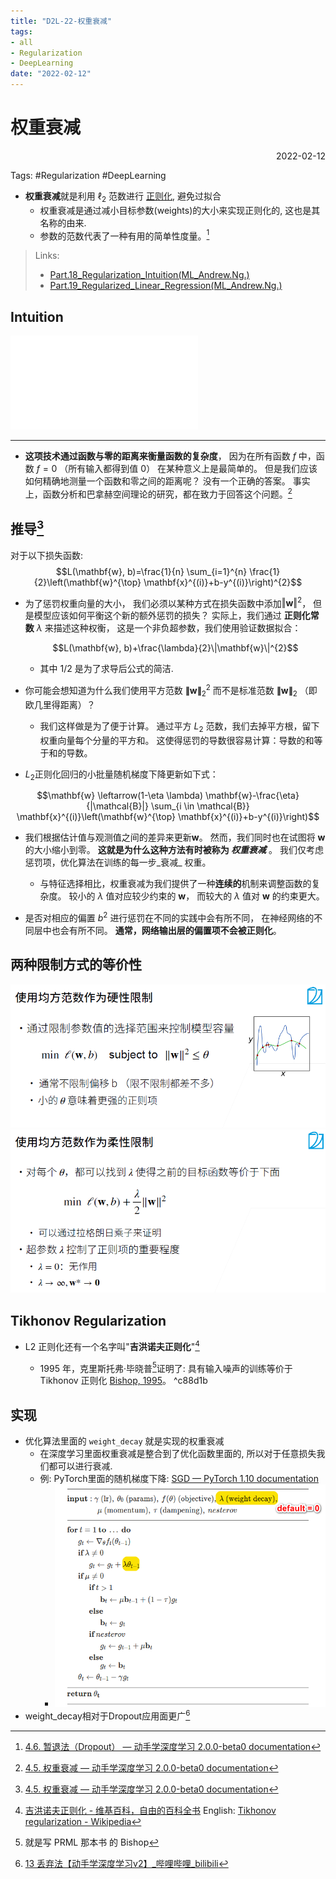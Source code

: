 ```yaml
---
title: "D2L-22-权重衰减"
tags:
- all
- Regularization
- DeepLearning
date: "2022-02-12"
---
```

# 权重衰减

<div align="right"> 2022-02-12</div>

Tags: #Regularization #DeepLearning 

- **权重衰减**就是利用 $\ell_{2}$ 范数进行 [正则化](notes/2022/2022.2/Regularization-正则化.md), 避免过拟合
	- 权重衰减是通过减小目标参数(weights)的大小来实现正则化的, 这也是其名称的由来.
	- 参数的范数代表了一种有用的简单性度量。[^5]

> Links:
> -  [Part.18_Regularization_Intuition(ML_Andrew.Ng.)](notes/2021/2021.9/Part.18_Regularization_Intuition(ML_Andrew.Ng.).md)
> -  [Part.19_Regularized_Linear_Regression(ML_Andrew.Ng.)](notes/2021/2021.9/Part.19_Regularized_Linear_Regression(ML_Andrew.Ng.).md)

## Intuition
![Norm in Regularization - Intuition](notes/2022/2022.2/Norm%20in%20Regularization%20-%20Intuition.md)

---
- **这项技术通过函数与零的距离来衡量函数的复杂度**， 因为在所有函数 $f$ 中，函数 $f=0$ （所有输入都得到值 $0$） 在某种意义上是最简单的。 但是我们应该如何精确地测量一个函数和零之间的距离呢？ 没有一个正确的答案。 事实上，函数分析和巴拿赫空间理论的研究，都在致力于回答这个问题。[^1]

## 推导[^2]
对于以下损失函数: 
$$L(\mathbf{w}, b)=\frac{1}{n} \sum_{i=1}^{n} \frac{1}{2}\left(\mathbf{w}^{\top} \mathbf{x}^{(i)}+b-y^{(i)}\right)^{2}$$

- 为了惩罚权重向量的大小， 我们必须以某种方式在损失函数中添加$‖\mathbf w‖^2$， 但是模型应该如何平衡这个新的额外惩罚的损失？ 实际上，我们通过 **正则化常数** $λ$ 来描述这种权衡， 这是一个非负超参数，我们使用验证数据拟合：

	$$L(\mathbf{w}, b)+\frac{\lambda}{2}\|\mathbf{w}\|^{2}$$

	- 其中 $1/2$ 是为了求导后公式的简洁.

- 你可能会想知道为什么我们使用平方范数 $\mathbf{\|w\|}_2^2$ 而不是标准范数 $\mathbf{\|w\|}_2$ （即欧几里得距离）？ 
	- 我们这样做是为了便于计算。 通过平方 $L_2$ 范数，我们去掉平方根，留下权重向量每个分量的平方和。 这使得惩罚的导数很容易计算：导数的和等于和的导数。
	
- $L_2$正则化回归的小批量随机梯度下降更新如下式：

$$\mathbf{w} \leftarrow(1-\eta \lambda) \mathbf{w}-\frac{\eta}{|\mathcal{B}|} \sum_{i \in \mathcal{B}} \mathbf{x}^{(i)}\left(\mathbf{w}^{\top} \mathbf{x}^{(i)}+b-y^{(i)}\right)$$

- 我们根据估计值与观测值之间的差异来更新$\mathbf w$。 然而，我们同时也在试图将 $\mathbf w$ 的大小缩小到零。 **这就是为什么这种方法有时被称为 _权重衰减_** 。 我们仅考虑惩罚项，优化算法在训练的每一步_衰减_ 权重。 
	- 与特征选择相比，权重衰减为我们提供了一种**连续的**机制来调整函数的复杂度。 较小的 $λ$ 值对应较少约束的 $\mathbf w$， 而较大的 $λ$ 值对 $\mathbf w$ 的约束更大。

- 是否对相应的偏置 $b^2$ 进行惩罚在不同的实践中会有所不同， 在神经网络的不同层中也会有所不同。 **通常，网络输出层的偏置项不会被正则化**。

## 两种限制方式的等价性
![](notes/2022/2022.2/assets/Pasted%20image%2020220214194009.png)
![](notes/2022/2022.2/assets/Pasted%20image%2020220214194022.png)

## Tikhonov Regularization
- L2 正则化还有一个名字叫"**吉洪诺夫正则化**"[^3]

	- 1995 年，克里斯托弗·毕晓普[^4]证明了: 具有输入噪声的训练等价于 Tikhonov 正则化 [Bishop, 1995](https://zh-v2.d2l.ai/chapter_references/zreferences.html#bishop-1995)。 ^c88d1b

## 实现
- 优化算法里面的 `weight_decay` 就是实现的权重衰减
	- 在深度学习里面权重衰减是整合到了优化函数里面的, 所以对于任意损失我们都可以进行衰减.
	- 例: PyTorch里面的随机梯度下降:  [SGD — PyTorch 1.10 documentation](https://pytorch.org/docs/stable/generated/torch.optim.SGD.html)
		- ![](notes/2022/2022.2/assets/Pasted%20image%2020220302193549.png)
- weight_decay相对于Dropout应用面更广[^6]

[^1]: [4.5. 权重衰减 — 动手学深度学习 2.0.0-beta0 documentation](https://zh-v2.d2l.ai/chapter_multilayer-perceptrons/weight-decay.html#id2)
[^2]: [4.5. 权重衰减 — 动手学深度学习 2.0.0-beta0 documentation](https://zh-v2.d2l.ai/chapter_multilayer-perceptrons/weight-decay.html#id2)
[^3]: [吉洪诺夫正则化 - 维基百科，自由的百科全书](https://zh.wikipedia.org/zh-hans/%E5%90%89%E6%B4%AA%E8%AF%BA%E5%A4%AB%E6%AD%A3%E5%88%99%E5%8C%96) English:  [Tikhonov regularization - Wikipedia](https://en.wikipedia.org/wiki/Tikhonov_regularization)
[^4]: 就是写 PRML 那本书 的 Bishop
[^5]: [4.6. 暂退法（Dropout） — 动手学深度学习 2.0.0-beta0 documentation](https://zh-v2.d2l.ai/chapter_multilayer-perceptrons/dropout.html#id2)
[^6]: [13 丢弃法【动手学深度学习v2】_哔哩哔哩_bilibili](https://www.bilibili.com/video/BV1Y5411c7aY?p=3&t=1196.3)